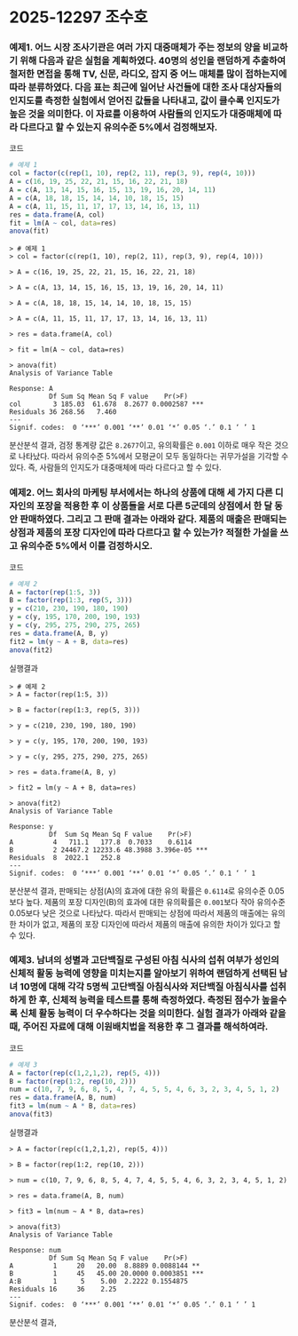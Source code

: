 # 2025-12297 조수호

### 예제1. 어느 시장 조사기관은 여러 가지 대중매체가 주는 정보의 양을 비교하기 위해 다음과 같은 실험을 계획하였다. 40명의 성인을 랜덤하게 추출하여 철저한 면접을 통해 TV, 신문, 라디오, 잡지 중 어느 매체를 많이 접하는지에 따라 분류하였다. 다음 표는 최근에 일어난 사건들에 대한 조사 대상자들의 인지도를 측정한 실험에서 얻어진 값들을 나타내고, 값이 클수록 인지도가 높은 것을 의미한다. 이 자료를 이용하여 사람들의 인지도가 대중매체에 따라 다르다고 할 수 있는지 유의수준 5%에서 검정해보자.

코드
```R
# 예제 1
col = factor(c(rep(1, 10), rep(2, 11), rep(3, 9), rep(4, 10)))
A = c(16, 19, 25, 22, 21, 15, 16, 22, 21, 18)
A = c(A, 13, 14, 15, 16, 15, 13, 19, 16, 20, 14, 11)
A = c(A, 18, 18, 15, 14, 14, 10, 18, 15, 15)
A = c(A, 11, 15, 11, 17, 17, 13, 14, 16, 13, 11)
res = data.frame(A, col)
fit = lm(A ~ col, data=res)
anova(fit)
```

```
> # 예제 1
> col = factor(c(rep(1, 10), rep(2, 11), rep(3, 9), rep(4, 10)))

> A = c(16, 19, 25, 22, 21, 15, 16, 22, 21, 18)

> A = c(A, 13, 14, 15, 16, 15, 13, 19, 16, 20, 14, 11)

> A = c(A, 18, 18, 15, 14, 14, 10, 18, 15, 15)

> A = c(A, 11, 15, 11, 17, 17, 13, 14, 16, 13, 11)

> res = data.frame(A, col)

> fit = lm(A ~ col, data=res)

> anova(fit)
Analysis of Variance Table

Response: A
          Df Sum Sq Mean Sq F value    Pr(>F)    
col        3 185.03  61.678  8.2677 0.0002587 ***
Residuals 36 268.56   7.460                      
---
Signif. codes:  0 ‘***’ 0.001 ‘**’ 0.01 ‘*’ 0.05 ‘.’ 0.1 ‘ ’ 1
```

분산분석 결과, 검정 통계량 값은 `8.2677`이고, 유의확률은 `0.001` 이하로 매우 작은 것으로 나타났다. 따라서 유의수준 5%에서 모평균이 모두 동일하다는 귀무가설을 기각할 수 있다. 즉, 사람들의 인지도가 대중매체에 따라 다르다고 할 수 있다.

### 예제2. 어느 회사의 마케팅 부서에서는 하나의 상품에 대해 세 가지 다른 디자인의 포장을 적용한 후 이 상품들을 서로 다른 5군데의 상점에서 한 달 동안 판매하였다. 그리고 그 판매 결과는 아래와 같다. 제품의 매출은 판매되는 상점과 제품의 포장 디자인에 따라 다르다고 할 수 있는가? 적절한 가설을 쓰고 유의수준 5%에서 이를 검정하시오.

코드
```R
# 예제 2
A = factor(rep(1:5, 3))
B = factor(rep(1:3, rep(5, 3)))
y = c(210, 230, 190, 180, 190)
y = c(y, 195, 170, 200, 190, 193)
y = c(y, 295, 275, 290, 275, 265)
res = data.frame(A, B, y)
fit2 = lm(y ~ A + B, data=res)
anova(fit2)
```

실행결과
```
> # 예제 2
> A = factor(rep(1:5, 3))

> B = factor(rep(1:3, rep(5, 3)))

> y = c(210, 230, 190, 180, 190)

> y = c(y, 195, 170, 200, 190, 193)

> y = c(y, 295, 275, 290, 275, 265)

> res = data.frame(A, B, y)

> fit2 = lm(y ~ A + B, data=res)

> anova(fit2)
Analysis of Variance Table

Response: y
          Df  Sum Sq Mean Sq F value    Pr(>F)    
A          4   711.1   177.8  0.7033    0.6114    
B          2 24467.2 12233.6 48.3988 3.396e-05 ***
Residuals  8  2022.1   252.8                      
---
Signif. codes:  0 ‘***’ 0.001 ‘**’ 0.01 ‘*’ 0.05 ‘.’ 0.1 ‘ ’ 1
```

분산분석 결과, 판매되는 상점(A)의 효과에 대한 유의 확률은 `0.6114`로 유의수준 0.05보다 높다. 제품의 포장 디자인(B)의 효과에 대한 유의확률은 `0.001`보다 작아 유의수준 0.05보다 낮은 것으로 나타났다. 따라서 판매되는 상점에 따라서 제품의 매출에는 유의한 차이가 없고, 제품의 포장 디자인에 따라서 제품의 매출에 유의한 차이가 있다고 할 수 있다.

### 예제3. 남녀의 성별과 고단백질로 구성된 아침 식사의 섭취 여부가 성인의 신체적 활동 능력에 영향을 미치는지를 알아보기 위하여 랜덤하게 선택된 남녀 10명에 대해 각각 5명씩 고단백질 아침식사와 저단백질 아침식사를 섭취하게 한 후, 신체적 능력을 테스트를 통해 측정하였다. 측정된 점수가 높을수록 신체 활동 능력이 더 우수하다는 것을 의미한다. 실험 결과가 아래와 같을 때, 주어진 자료에 대해 이원배치법을 적용한 후 그 결과를 해석하여라.

코드
```R
# 예제 3
A = factor(rep(c(1,2,1,2), rep(5, 4)))
B = factor(rep(1:2, rep(10, 2)))
num = c(10, 7, 9, 6, 8, 5, 4, 7, 4, 5, 5, 4, 6, 3, 2, 3, 4, 5, 1, 2)
res = data.frame(A, B, num)
fit3 = lm(num ~ A * B, data=res)
anova(fit3)
```

실행결과
```
> A = factor(rep(c(1,2,1,2), rep(5, 4)))

> B = factor(rep(1:2, rep(10, 2)))

> num = c(10, 7, 9, 6, 8, 5, 4, 7, 4, 5, 5, 4, 6, 3, 2, 3, 4, 5, 1, 2)

> res = data.frame(A, B, num)

> fit3 = lm(num ~ A * B, data=res)

> anova(fit3)
Analysis of Variance Table

Response: num
          Df Sum Sq Mean Sq F value    Pr(>F)    
A          1     20   20.00  8.8889 0.0088144 ** 
B          1     45   45.00 20.0000 0.0003851 ***
A:B        1      5    5.00  2.2222 0.1554875    
Residuals 16     36    2.25                      
---
Signif. codes:  0 ‘***’ 0.001 ‘**’ 0.01 ‘*’ 0.05 ‘.’ 0.1 ‘ ’ 1
```

분산분석 결과, 